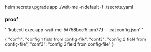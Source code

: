 
 helm secrets upgrade app ./wait-me -n default -f ./secrets.yaml
 
 
 ### proof
  '''kubectl exec app-wait-me-5d758bccf5-pm77d -- cat config.json'''
  
{ "conf1": "config 1 field from config-file", "conf2": "config 2 field from config-file", "conf3": "config 3 field from config-file" }